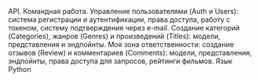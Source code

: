 API. Командная работа.
Управление пользователями (Auth и Users): система регистрации и аутентификации, права доступа, работу с токеном, систему подтверждения через e-mail. Создание категорий (Categories), жанров (Genres) и произведений (Titles): модели, представления и эндпойнты. Моя зона ответственности: создание отзывов (Review) и комментариев (Comments): модели, представления, эндпойнты, права доступа для запросов, рейтинги фильмов.
Язык Python
